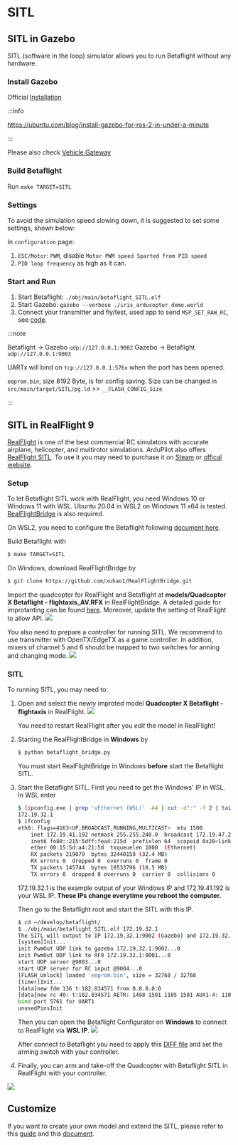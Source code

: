 # SITL

## SITL in Gazebo

SITL (software in the loop) simulator allows you to run Betaflight without any hardware.

### Install Gazebo

Official [Installation](https://gazebosim.org/docs)

:::info

https://ubuntu.com/blog/install-gazebo-for-ros-2-in-under-a-minute

:::

Please also check [Vehicle Gateway](https://github.com/osrf/vehicle_gateway)

### Build Betaflight

Run `make TARGET=SITL`

### Settings

To avoid the simulation speed slowing down, it is suggested to set some settings, shown below:

In `configuration` page:

1. `ESC/Motor`: `PWM`, disable `Motor PWM speed Sparted from PID speed`
2. `PID loop frequency` as high as it can.

### Start and Run

1. Start Betaflight: `./obj/main/betaflight_SITL.elf`
2. Start Gazebo: `gazebo --verbose ./iris_arducopter_demo.world`
3. Connect your transmitter and fly/test, used app to send `MSP_SET_RAW_RC`, see [code](https://github.com/cs8425/msp-controller).

:::note

Betaflight -> Gazebo `udp://127.0.0.1:9002`
Gazebo -> Betaflight `udp://127.0.0.1:9003`

UARTx will bind on `tcp://127.0.0.1:576x` when the port has been opened.

`eeprom.bin`, size 8192 Byte, is for config saving.
Size can be changed in `src/main/target/SITL/pg.ld` >> `__FLASH_CONFIG_Size`

:::

## SITL in RealFlight 9

[RealFlight](https://www.realflight.com/) is one of the best commercial RC simulators with accurate airplane, helicopter, and multirotor simulations.
ArduPilot also offers [RealFlight SITL](https://ardupilot.org/dev/docs/sitl-with-realflight.html).
To use it you may need to purchase it on [Steam](https://store.steampowered.com/app/1070820/RealFlight_95S/) or [offical website](https://www.realflight.com/).

### Setup

To let Betaflight SITL work with RealFlight, you need Windows 10 or Windows 11 with WSL.
Ubuntu 20.04 in WSL2 on Windows 11 x64 is tested.
[RealFlightBridge](https://github.com/xuhao1/RealFlightBridge) is also required.

On WSL2, you need to configure the Betaflight following [document here](/docs/development/building/Building-in-Windows).

Build Betaflight with

```bash
$ make TARGET=SITL
```

On Windows, download RealFlightBridge by

```bash
$ git clone https://github.com/xuhao1/RealFlightBridge.git
```

Import the quadcopter for RealFlight and Betaflight at **models/Quadcopter X Betaflight - flightaxis_AV.RFX** in RealFlightBridge. A detailed guide for improtanting can be found [here](https://ardupilot.org/dev/docs/sitl-with-realflight.html).
Moreover, update the setting of RealFlight to allow API.
![](/img/sitl/rf_settings.jpg)

You also need to prepare a controller for running SITL.
We recommend to use transmitter with OpenTX/EdgeTX as a game controller. In addition, mixers of channel 5 and 6 should be mapped to two switches for arming and changing mode.
![](/img/sitl/transmitter.jpg)

### SITL

To running SITL, you may need to:

1. Open and select the newly improted model **Quadcopter X Betaflight - flightaxis** in RealFlight.
   ![](/img/sitl/select.jpg)

   You need to restart RealFlight after you _edit_ the model in RealFlight!

2. Starting the RealFlightBridge in **Windows** by

   ```bash
   $ python betaflight_bridge.py
   ```

   You must start RealFlightBridge in Windows **before** start the Betaflight SITL.

3. Start the Betaflight SITL.
   First you need to get the Windows' IP in WSL.
   In WSL enter

   ```bash
   $ (ipconfig.exe | grep 'vEthernet (WSL)' -A4 | cut -d":" -f 2 | tail -n1 | sed -e 's/\s*//g')
   172.19.32.1
   $ ifconfig
   eth0: flags=4163<UP,BROADCAST,RUNNING,MULTICAST>  mtu 1500
       inet 172.19.41.192 netmask 255.255.240.0  broadcast 172.19.47.255
       inet6 fe80::215:5dff:fea4:215d  prefixlen 64  scopeid 0x20<link>
       ether 00:15:5d:a4:21:5d  txqueuelen 1000  (Ethernet)
       RX packets 219079  bytes 32440158 (32.4 MB)
       RX errors 0  dropped 0  overruns 0  frame 0
       TX packets 145744  bytes 10533796 (10.5 MB)
       TX errors 0  dropped 0 overruns 0  carrier 0  collisions 0
   ```

   172.19.32.1 is the example output of your Windows IP and 172.19.41.192 is your WSL IP. **These IPs change everytime you reboot the computer.**

   Then go to the Betaflight root and start the SITL with this IP.

   ```bash
   $ cd ~/develop/betaflight/
   $ ./obj/main/betaflight_SITL.elf 172.19.32.1
   The SITL will output to IP 172.19.32.1:9002 (Gazebo) and 172.19.32.1:9001 (RealFlightBridge)
   [system]Init...
   init PwmOut UDP link to gazebo 172.19.32.1:9002...0
   init PwmOut UDP link to RF9 172.19.32.1:9001...0
   start UDP server @9003...0
   start UDP server for RC input @9004...0
   [FLASH_Unlock] loaded 'eeprom.bin', size = 32768 / 32768
   [timer]Init...
   [data]new fdm 136 t:182.834571 from 0.0.0.0:0
   [data]new rc 40: t:182.834571 AETR: 1498 1501 1105 1501 AUX1-4: 1100 1899 1899 1100
   bind port 5761 for UART1
   unusedPinsInit
   ```

   Then you can open the Betaflight Configurator on **Windows** to connect to RealFlight via **WSL IP**.
   ![](/img/sitl/betaflight.jpg)

   After connect to Betaflight you need to apply this [DIFF file](/sitl/BTFL_quadcopter_rf9.txt) and set the arming switch with your controller.

4. Finally, you can arm and take-off the Quadcopter with Betaflight SITL in RealFlight with your controller.

![](/img/sitl/SITL_RF.jpg)

## Customize

If you want to create your own model and extend the SITL, please refer to this [guide](http://www.knifeedge.com/KEmax/) and this [document](https://github.com/xuhao1/RealFlightBridge/blob/main/docs/realflight_protocol).
